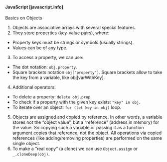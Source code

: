 #### JavaScript [javascript.info]
Basics on Objects
1. Objects are associative arrays with several special features.
2. They store properties (key-value pairs), where:
  - Property keys must be strings or symbols (usually strings).
  - Values can be of any type.
3. To access a property, we can use:
  - The dot notation: `obj.property`.
  - Square brackets notation `obj["property"]`. Square brackets allow to take the key from a variable, like obj[varWithKey].
4. Additional operators:
  - To delete a property: `delete obj.prop`.
  - To check if a property with the given key exists: `"key" in obj`.
  - To iterate over an object: `for (let key in obj)` loop.
5. Objects are assigned and copied by reference. In other words, a variable stores not the “object value”, but a “reference” (address in memory) for the value. So copying such a variable or passing it as a function argument copies that reference, not the object. All operations via copied references (like adding/removing properties) are performed on the same single object.
6. To make a “real copy” (a clone) we can use `Object.assign` or `_.cloneDeep(obj)`.
